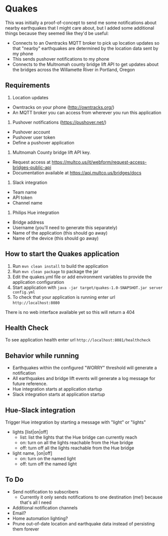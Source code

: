 # Quakes

This was initially a proof-of-concept to send me some notifications about nearby earthquakes that I might care about, but I added some additional things because they seemed like they'd be useful:
 * Connects to an Owntracks MQTT broker to pick up location updates so that "nearby" earthquakes are determined by the location data sent by my phone
 * This sends pushover notifications to my phone
 * Connects to the Multnomah county bridge lift API to get updates about the bridges across the Willamette River in Portland, Oregon

Requirements
---
1. Location updates
  * Owntracks on your phone (http://owntracks.org/)
  * An MQTT broker you can access from wherever you run this application 
1. Pushover notifications (https://pushover.net/)
  * Pushover account
  * Pushover user token
  * Define a pushover application
1. Multnomah County bridge lift API key. 
  * Request access at https://multco.us/it/webform/request-access-bridges-public-api 
  * Documentation available at https://api.multco.us/bridges/docs 
1. Slack integration
  * Team name
  * API token
  * Channel name
1. Philips Hue integration
  * Bridge address
  * Username (you'll need to generate this separately)
  * Name of the application (this should go away)
  * Name of the device (this should go away)

How to start the Quakes application
---

1. Run `mvn clean install` to build the application
1. Run `mvn clean package` to package the jar
1. Edit the quakes.yml file or add environment variables to provide the application configuration
1. Start application with `java -jar target/quakes-1.0-SNAPSHOT.jar server config.yml`
1. To check that your application is running enter url `http://localhost:8080`

  There is no web interface available yet so this will return a 404

Health Check
---

To see application health enter url `http://localhost:8081/healthcheck`

Behavior while running
---

* Earthquakes within the configured "WORRY" threshold will generate a notification
* All earthquakes and bridge lift events will generate a log message for future reference.
* Hue integration starts at application startup
* Slack integration starts at application startup


Hue-Slack integration
---

Trigger Hue integration by starting a message with "light" or "lights"
 * lights [list|on|off]
   * list: list the lights that the Hue bridge can currently reach
   * on: turn on all the lights reachable from the Hue bridge
   * off: turn off all the lights reachable from the Hue bridge
 * light name, [on|off]
   * on: turn on the named light
   * off: turn off the named light

To Do
---

* Send notification to subscribers
  * Currently it only sends notifications to one destination (me!) because that's all I need
* Additional notification channels
 * Email?
 * Home automation lighting?
* Prune out-of-date location and earthquake data instead of persisting them forever

